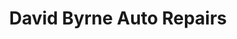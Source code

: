 ---
title: "David Byrne Auto Repairs"
url: /wexford/david-byrne-auto-repairs/
shop: Autowerkstatt
---